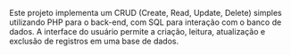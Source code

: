 Este projeto implementa um CRUD (Create, Read, Update, Delete) simples utilizando PHP para o back-end, com SQL para interação com o banco de dados. A interface do usuário permite a criação, leitura, atualização e exclusão de registros em uma base de dados.
